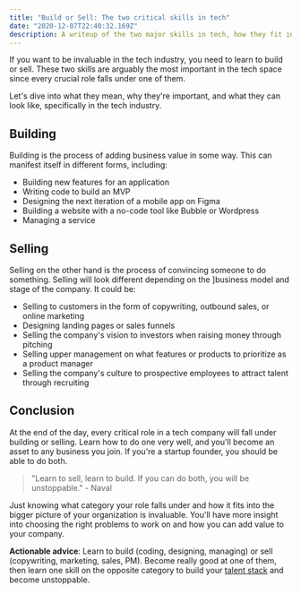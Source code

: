 ```yaml
---
title: "Build or Sell: The two critical skills in tech"
date: "2020-12-07T22:40:32.169Z"
description: A writeup of the two major skills in tech, how they fit in, and why they're important.
---
```


If you want to be invaluable in the tech industry, you need to learn to build or sell. These two skills are arguably the most important in the tech space since every crucial role falls under one of them.

Let's dive into what they mean, why they're important, and what they can look like, specifically in the tech industry.

## Building

Building is the process of adding business value in some way. This can manifest itself in different forms, including:

- Building new features for an application
- Writing code to build an MVP
- Designing the next iteration of a mobile app on Figma
- Building a website with a no-code tool like Bubble or Wordpress
- Managing a service

## Selling

Selling on the other hand is the process of convincing someone to do something. Selling will look different depending on the ]business model and stage of the company. It could be:

- Selling to customers in the form of copywriting, outbound sales, or online marketing
- Designing landing pages or sales funnels
- Selling the company's vision to investors when raising money through pitching
- Selling upper management on what features or products to prioritize as a product manager
- Selling the company's culture to prospective employees to attract talent through recruiting

## Conclusion

At the end of the day, every critical role in a tech company will fall under building or selling. Learn how to do one very well, and you'll become an asset to any business you join. If you're a startup founder, you should be able to do both.

> "Learn to sell, learn to build. If you can do both, you will be unstoppable." - Naval

Just knowing what category your role falls under and how it fits into the bigger picture of your organization is invaluable. You'll have more insight into choosing the right problems to work on and how you can add value to your company.

**Actionable advice**: Learn to build (coding, designing, managing) or sell (copywriting, marketing, sales, PM). Become really good at one of them, then learn one skill on the opposite category to build your [talent stack](https://www.elmghari.com/talent-stack/) and become unstoppable.
